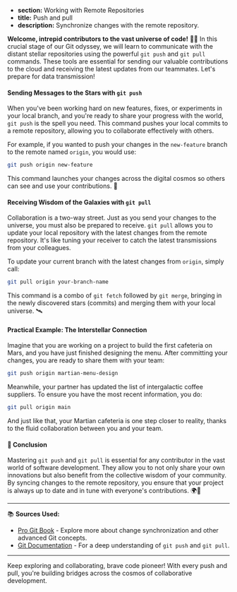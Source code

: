 * **section:** Working with Remote Repositories
* **title:** Push and pull
* **description:** Synchronize changes with the remote repository.

**Welcome, intrepid contributors to the vast universe of code!** 🚀🌌 In this crucial stage of our Git odyssey, we will learn to communicate with the distant stellar repositories using the powerful `git push` and `git pull` commands. These tools are essential for sending our valuable contributions to the cloud and receiving the latest updates from our teammates. Let's prepare for data transmission!

#### Sending Messages to the Stars with `git push`

When you've been working hard on new features, fixes, or experiments in your local branch, and you're ready to share your progress with the world, `git push` is the spell you need. This command pushes your local commits to a remote repository, allowing you to collaborate effectively with others.

For example, if you wanted to push your changes in the `new-feature` branch to the remote named `origin`, you would use:

```bash
git push origin new-feature
```

This command launches your changes across the digital cosmos so others can see and use your contributions. 🌠

#### Receiving Wisdom of the Galaxies with `git pull`

Collaboration is a two-way street. Just as you send your changes to the universe, you must also be prepared to receive. `git pull` allows you to update your local repository with the latest changes from the remote repository. It's like tuning your receiver to catch the latest transmissions from your colleagues.

To update your current branch with the latest changes from `origin`, simply call:

```bash
git pull origin your-branch-name
```

This command is a combo of `git fetch` followed by `git merge`, bringing in the newly discovered stars (commits) and merging them with your local universe. 🛰️

#### Practical Example: The Interstellar Connection

Imagine that you are working on a project to build the first cafeteria on Mars, and you have just finished designing the menu. After committing your changes, you are ready to share them with your team:

```bash
git push origin martian-menu-design
```

Meanwhile, your partner has updated the list of intergalactic coffee suppliers. To ensure you have the most recent information, you do:

```bash
git pull origin main
```

And just like that, your Martian cafeteria is one step closer to reality, thanks to the fluid collaboration between you and your team.

#### 🤔 Conclusion

Mastering `git push` and `git pull` is essential for any contributor in the vast world of software development. They allow you to not only share your own innovations but also benefit from the collective wisdom of your community. By syncing changes to the remote repository, you ensure that your project is always up to date and in tune with everyone's contributions. 🌍💫

---

📚 **Sources Used:**

- [Pro Git Book](https://git-scm.com/book/en/v2) - Explore more about change synchronization and other advanced Git concepts.
- [Git Documentation](https://git-scm.com/docs) - For a deep understanding of `git push` and `git pull`.

---

Keep exploring and collaborating, brave code pioneer! With every push and pull, you're building bridges across the cosmos of collaborative development.
